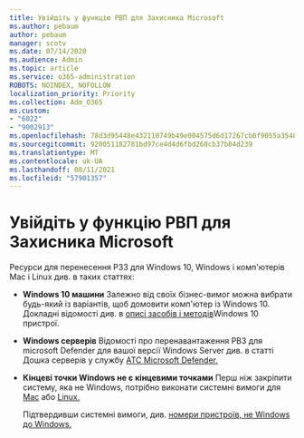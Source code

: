 ```yaml
---
title: Увійдіть у функцію РВП для Захисника Microsoft
ms.author: pebaum
author: pebaum
manager: scotv
ms.date: 07/14/2020
ms.audience: Admin
ms.topic: article
ms.service: o365-administration
ROBOTS: NOINDEX, NOFOLLOW
localization_priority: Priority
ms.collection: Adm_O365
ms.custom:
- "6022"
- "9002913"
ms.openlocfilehash: 78d3d95448e432110749b49e004575d6d17267cb0f9055a35480d227ff5c5a49
ms.sourcegitcommit: 920051182781bd97ce4d4d6fbd268cb37b84d239
ms.translationtype: MT
ms.contentlocale: uk-UA
ms.lasthandoff: 08/11/2021
ms.locfileid: "57901357"
---
```

# <a name="onboarding-microsoft-defender-atp"></a>Увійдіть у функцію РВП для Захисника Microsoft

Ресурси для перенесення РЗЗ для Windows 10, Windows і комп'ютерів Mac і Linux див. в таких статтях: 

- **Windows 10 машини** Залежно від своїх бізнес-вимог можна вибрати будь-який із варіантів, щоб домовити комп'ютер із Windows 10. Докладні відомості див. в [описі засобів і методів](https://docs.microsoft.com/windows/security/threat-protection/microsoft-defender-atp/configure-endpoints)Windows 10 пристрої. 

- **Windows серверів** Відомості про перенавантаження РВЗ для microsoft Defender для вашої версії Windows Server див. в статті Дошка серверів у службу [АТС Microsoft Defender.](https://docs.microsoft.com/windows/security/threat-protection/microsoft-defender-atp/configure-server-endpoints)

- **Кінцеві точки Windows не є кінцевими точками**  Перш ніж закріпити систему, яка не Windows, потрібно виконати системні вимоги для [Mac](https://docs.microsoft.com/windows/security/threat-protection/microsoft-defender-atp/microsoft-defender-atp-mac#system-requirements) або [Linux.](https://docs.microsoft.com/windows/security/threat-protection/microsoft-defender-atp/microsoft-defender-atp-linux#system-requirements)

    Підтвердивши системні вимоги, див. [номери пристроїв, не Windows до Windows.](https://docs.microsoft.com/windows/security/threat-protection/microsoft-defender-atp/configure-endpoints-non-windows#onboarding-non-windows-machines)